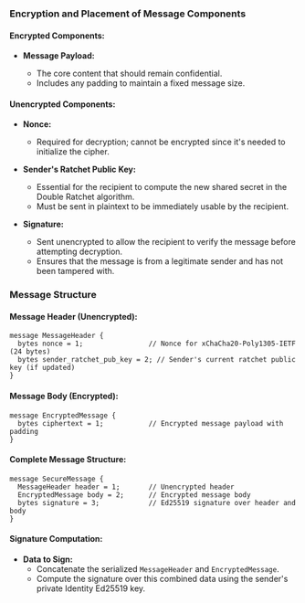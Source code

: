 ### **Encryption and Placement of Message Components**

#### **Encrypted Components:**

- **Message Payload:**
    
    - The core content that should remain confidential.
    - Includes any padding to maintain a fixed message size.

#### **Unencrypted Components:**

- **Nonce:**
    
    - Required for decryption; cannot be encrypted since it's needed to initialize the cipher.

- **Sender's Ratchet Public Key:**
    - Essential for the recipient to compute the new shared secret in the Double Ratchet algorithm.
    - Must be sent in plaintext to be immediately usable by the recipient.

- **Signature:**
    - Sent unencrypted to allow the recipient to verify the message before attempting decryption.
    - Ensures that the message is from a legitimate sender and has not been tampered with.

### **Message Structure**
#### **Message Header (Unencrypted):**

```
message MessageHeader {
  bytes nonce = 1;                // Nonce for xChaCha20-Poly1305-IETF (24 bytes)
  bytes sender_ratchet_pub_key = 2; // Sender's current ratchet public key (if updated)
}
```
#### **Message Body (Encrypted):**

```
message EncryptedMessage {
  bytes ciphertext = 1;           // Encrypted message payload with padding
}
```
#### **Complete Message Structure:**

```
message SecureMessage {
  MessageHeader header = 1;       // Unencrypted header
  EncryptedMessage body = 2;      // Encrypted message body
  bytes signature = 3;            // Ed25519 signature over header and body
}
```
#### **Signature Computation:**

- **Data to Sign:**
    - Concatenate the serialized `MessageHeader` and `EncryptedMessage`.
    - Compute the signature over this combined data using the sender's private Identity Ed25519 key.